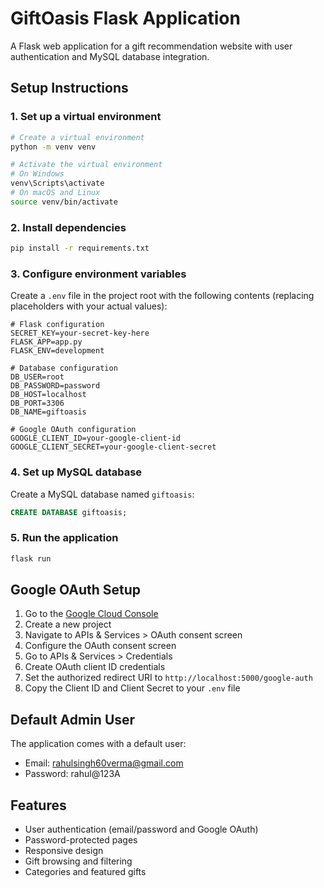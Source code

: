 
# GiftOasis Flask Application

A Flask web application for a gift recommendation website with user authentication and MySQL database integration.

## Setup Instructions

### 1. Set up a virtual environment

```bash
# Create a virtual environment
python -m venv venv

# Activate the virtual environment
# On Windows
venv\Scripts\activate
# On macOS and Linux
source venv/bin/activate
```

### 2. Install dependencies

```bash
pip install -r requirements.txt
```

### 3. Configure environment variables

Create a `.env` file in the project root with the following contents (replacing placeholders with your actual values):

```
# Flask configuration
SECRET_KEY=your-secret-key-here
FLASK_APP=app.py
FLASK_ENV=development

# Database configuration
DB_USER=root
DB_PASSWORD=password
DB_HOST=localhost
DB_PORT=3306
DB_NAME=giftoasis

# Google OAuth configuration
GOOGLE_CLIENT_ID=your-google-client-id
GOOGLE_CLIENT_SECRET=your-google-client-secret
```

### 4. Set up MySQL database

Create a MySQL database named `giftoasis`:

```sql
CREATE DATABASE giftoasis;
```

### 5. Run the application

```bash
flask run
```

## Google OAuth Setup

1. Go to the [Google Cloud Console](https://console.cloud.google.com/)
2. Create a new project
3. Navigate to APIs & Services > OAuth consent screen
4. Configure the OAuth consent screen
5. Go to APIs & Services > Credentials
6. Create OAuth client ID credentials
7. Set the authorized redirect URI to `http://localhost:5000/google-auth`
8. Copy the Client ID and Client Secret to your `.env` file

## Default Admin User

The application comes with a default user:
- Email: rahulsingh60verma@gmail.com
- Password: rahul@123A

## Features

- User authentication (email/password and Google OAuth)
- Password-protected pages
- Responsive design
- Gift browsing and filtering
- Categories and featured gifts
